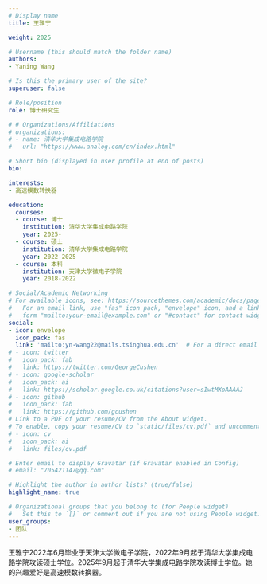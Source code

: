 ```yaml
---
# Display name
title: 王雅宁

weight: 2025

# Username (this should match the folder name)
authors:
- Yaning Wang

# Is this the primary user of the site?
superuser: false

# Role/position
role: 博士研究生

# # Organizations/Affiliations
# organizations:
# - name: 清华大学集成电路学院
#   url: "https://www.analog.com/cn/index.html"

# Short bio (displayed in user profile at end of posts)
bio: 

interests:
- 高速模数转换器

education:
  courses:
  - course: 博士
    institution: 清华大学集成电路学院
    year: 2025-
  - course: 硕士
    institution: 清华大学集成电路学院
    year: 2022-2025
  - course: 本科
    institution: 天津大学微电子学院
    year: 2018-2022

# Social/Academic Networking
# For available icons, see: https://sourcethemes.com/academic/docs/page-builder/#icons
#   For an email link, use "fas" icon pack, "envelope" icon, and a link in the
#   form "mailto:your-email@example.com" or "#contact" for contact widget.
social:
- icon: envelope
  icon_pack: fas
  link: 'mailto:yn-wang22@mails.tsinghua.edu.cn'  # For a direct email link, use "mailto:test@example.org".
# - icon: twitter
#   icon_pack: fab
#   link: https://twitter.com/GeorgeCushen
# - icon: google-scholar
#   icon_pack: ai
#   link: https://scholar.google.co.uk/citations?user=sIwtMXoAAAAJ
# - icon: github
#   icon_pack: fab
#   link: https://github.com/gcushen
# Link to a PDF of your resume/CV from the About widget.
# To enable, copy your resume/CV to `static/files/cv.pdf` and uncomment the lines below.
# - icon: cv
#   icon_pack: ai
#   link: files/cv.pdf

# Enter email to display Gravatar (if Gravatar enabled in Config)
# email: "705421147@qq.com"

# Highlight the author in author lists? (true/false)
highlight_name: true

# Organizational groups that you belong to (for People widget)
#   Set this to `[]` or comment out if you are not using People widget.
user_groups:
- 团队
---
```


王雅宁2022年6月毕业于天津大学微电子学院，2022年9月起于清华大学集成电路学院攻读硕士学位。2025年9月起于清华大学集成电路学院攻读博士学位。她的兴趣爱好是高速模数转换器。